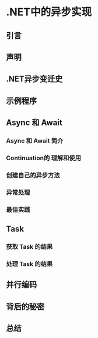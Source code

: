 # .NET中的异步实现

## 引言

## 声明

## .NET异步变迁史

## 示例程序

## Async 和 Await

### Async 和 Await 简介
### Continuation的 理解和使用
### 创建自己的异步方法
### 异常处理
### 最佳实践

## Task

### 获取 Task 的结果
### 处理 Task 的结果

## 并行编码

## 背后的秘密

## 总结